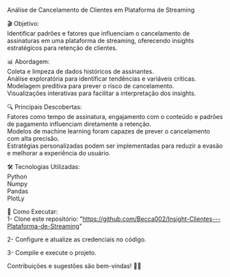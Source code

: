 Análise de Cancelamento de Clientes em Plataforma de Streaming<br/>

🎬 Objetivo:<br/> 
Identificar padrões e fatores que influenciam o cancelamento de assinaturas em uma plataforma de streaming, oferecendo insights estratégicos para retenção de clientes.

📊 Abordagem:<br/>
Coleta e limpeza de dados históricos de assinantes.<br/>
Análise exploratória para identificar tendências e variáveis críticas.<br/>
Modelagem preditiva para prever o risco de cancelamento.<br/>
Visualizações interativas para facilitar a interpretação dos insights.<br/>

🔍 Principais Descobertas:<br/>
Fatores como tempo de assinatura, engajamento com o conteúdo e padrões de pagamento influenciam diretamente a retenção.<br/>
Modelos de machine learning foram capazes de prever o cancelamento com alta precisão.<br/>
Estratégias personalizadas podem ser implementadas para reduzir a evasão e melhorar a experiência do usuário.<br/>

🛠️ Tecnologias Utilizadas:<br/>
Python<br/>
Numpy<br/>
Pandas<br/>
PlotLy<br/>

🚀 Como Executar:<br/>
1- Clone este repositório:
"https://github.com/Becca002/Insight-Clientes---Plataforma-de-Streaming"

2- Configure e atualize as credenciais no código.

3- Compile e execute o projeto.

Contribuições e sugestões são bem-vindas! 🤝✨
